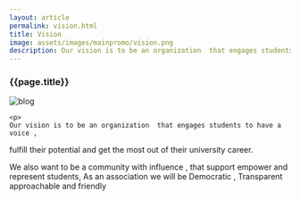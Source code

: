 ```yaml
---
layout: article
permalink: vision.html
title: Vision
image: assets/images/mainpromo/vision.png
description: Our vision is to be an organization  that engages students to have a voice ,fulfill their potential and get the most out of their university career.
---
```


<div class="container">
	<h3>{{page.title}}</h3>
	<img src="{{page.image}}" alt="blog">

	<p>
	Our vision is to be an organization  that engages students to have a voice ,
fulfill their potential and get the most out of their university career.
 </p>
   <p>
  We also want to be a community with influence , that support empower and
represent students, As an association we will be Democratic , Transparent
approachable and friendly
    </p>

</div>
